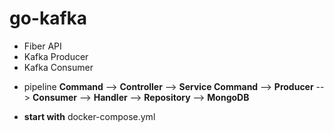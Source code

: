 # go-kafka
  - Fiber API
  - Kafka Producer
  - Kafka Consumer
>
- pipeline **Command** --> **Controller** --> **Service Command** --> **Producer** --> **Consumer** --> **Handler** --> **Repository** --> **MongoDB**
>
- **start with** docker-compose.yml
